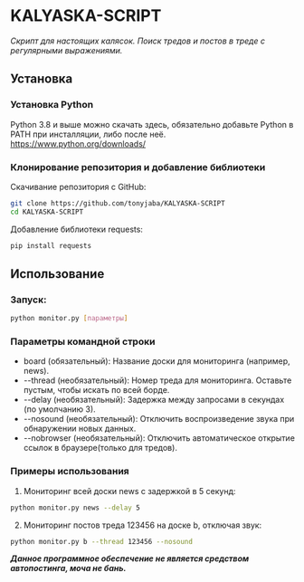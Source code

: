 # KALYASKA-SCRIPT
*Скрипт для настоящих калясок. Поиск тредов и постов в треде с регулярными выражениями.*

## Установка
### Установка Python
Python 3.8 и выше можно скачать здесь, обязательно добавьте Python в PATH при инсталляции, либо после неё.
https://www.python.org/downloads/
### Клонирование репозитория и добавление библиотеки
Скачивание репозитория с GitHub:
```bash
git clone https://github.com/tonyjaba/KALYASKA-SCRIPT
cd KALYASKA-SCRIPT
```
Добавление библиотеки requests:
```bash
pip install requests
```
## Использование
### Запуск:
```bash
python monitor.py [параметры]
```
### Параметры командной строки
- board (обязательный): Название доски для мониторинга (например, news).
- --thread (необязательный): Номер треда для мониторинга. Оставьте пустым, чтобы искать по всей борде.
- --delay (необязательный): Задержка между запросами в секундах (по умолчанию 3).
- --nosound (необязательный): Отключить воспроизведение звука при обнаружении новых данных.
- --nobrowser (необязательный): Отключить автоматическое открытие ссылок в браузере(только для тредов).
### Примеры использования
1. Мониторинг всей доски news с задержкой в 5 секунд:
```bash
python monitor.py news --delay 5
```
2. Мониторинг постов треда 123456 на доске b, отключая звук:
```bash
python monitor.py b --thread 123456 --nosound
```


___Данное программное обеспечение не является средством автопостинга, моча не бань.___
